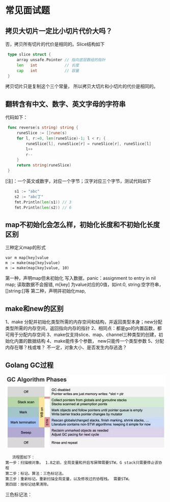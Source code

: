# 常见面试题

## 拷贝大切片一定比小切片代价大吗？
   否，拷贝所有切片的代价是相同的。Slice结构如下
   ```go
    type slice struct {
    	array unsafe.Pointer // 指向底层数组的指针
    	len   int            // 长度   
    	cap   int            // 容量
    }
  ```
  拷贝切片只是复制这个三个常量， 所以拷贝大切片和小切片的代价是相同的。

## 翻转含有中文、数字、英文字母的字符串
   代码如下：
   
   ```go
    func reverse(s string) string { 
        runeSlice := []rune(s)
        for l, r:=0, len(runeSlice)-1; l < r; {
            runeSlice[l], runeSlice[r] = runeSlice[r], runeSlice[l]
            l++
            r--
        }
        return string(runeSlice)
    }
   ```

[注]：一个英文或数字，对应一个字节；汉字对应三个字节，测试代码如下
    
```go
    s1 := "abc"
    s2 := "abc丁"
    fmt.Println(len(s1)) // 3
    fmt.Println(len(s2)) // 6
  ```
    
## map不初始化会怎么样，初始化长度和不初始化长度区别
三种定义map的形式
```
var m map[key]value
m := make(map[key]value)
m := make(map[key]value, 10)
```
第一种，声明map但未初始化
   写入数据，panic：assignment to entry in nil map; 
   读取数据不会报错, m[key] 为value对应的0值，如int:0, string:空字符串，[]string:[]等
第二种，声明并初始化map,
    
## make和new的区别
   1、make 分配并初始化类型所需的内存空间和结构，并返回类型本身；new分配类型所需的内存空间，返回指向内存的指针
   2、相同点：都是go的内置函数，都可用于分配内存空间
   3、make仅支持slice、map、channel三种类型的创建，初始化内置的数据结构
   4、make能传多个参数， new只能传一个类型参数
   5、分配内存在哪？栈或堆？  不一定，对象大小、是否发生内存逃逸？
   
## Golang GC过程
![image](https://github.com/dqixuan/daily-go/blob/main/Image/question_readme/golang_gc.png)
```
   流程图如下：
第一步：扫描根对象。 1.8之前，全局变量和开启写屏障需要STW，G stack只需要停止该协程
第二步：标记。算法：三色标记法。
第三步：重新标记。重新扫描全局变量，以及修改过的协程栈。 需要STW。
第四部：按标记结果清除。
```
三色标记法：





